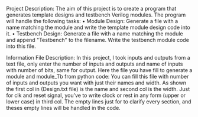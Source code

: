Project Description:
The aim of this project is to create a program that generates template designs and testbench Verilog modules. The program will handle the following tasks:
•	Module Design: Generate a file with a name matching the module and write the template module design code into it.
•	Testbench Design: Generate a file with a name matching the module and append "Testbench" to the filename. Write the testbench module code into this file.

Information File Description:
In this project, I took inputs and outputs from a text file, only enter the number of inputs and outputs and name of inputs with number of bits, same for output. 
Here the file you have fill to generate a module and module_Tb from python code:
You can fill this file with number of inputs and outputs you want with just their names and width. As shown the first col in (Design.txt file) is the name and second col is the width. 
Just for clk and reset signal, you’ve to write clock or rest in any form (upper or lower case) in third col. 
The empty lines just for to clarify every section, and theses empty lines will be handled in the code.
